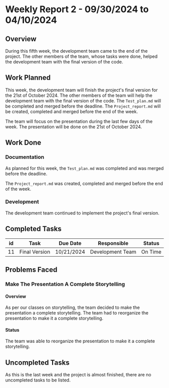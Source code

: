 # Weekly Report 2 - 09/30/2024 to 04/10/2024

## Overview

During this fifth week, the development team came to the end of the project. The other members of the team, whose tasks were done, helped the development team with the final version of the code.


## Work Planned

This week, the development team will finish the project's final version for the 21st of October 2024. The other members of the team will help the development team with the final version of the code. The `Test_plan.md` will be completed and merged before the deadline. The `Project_report.md` will be created, completed and merged before the end of the week.

The team will focus on the presentation during the last few days of the week. The presentation will be done on the 21st of October 2024.

## Work Done

### Documentation

As planned for this week, the `Test_plan.md` was completed and was merged before the deadline.

The `Project_report.md` was created, completed and merged before the end of the week.

### Development

The development team continued to implement the project's final version. 


## Completed Tasks


|  id  | Task 						| Due Date 	 | Responsible 		 | Status  		   |
| :--: | :------------------------: | :--------: | :---------------: | :-------------: |
|  11  | Final Version 				| 10/21/2024 | Development Team  | On Time         |


## Problems Faced

### Make The Presentation A Complete Storytelling

#### Overview

As per our classes on storytelling, the team decided to make the presentation a complete storytelling. The team had to reorganize the presentation to make it a complete storytelling.

#### Status

The team was able to reorganize the presentation to make it a complete storytelling.


## Uncompleted Tasks

As this is the last week and the project is almost finished, there are no uncompleted tasks to be listed.
